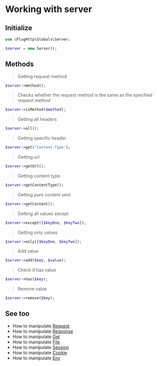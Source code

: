 # Working with server

## Initialize
```php
use \PlugHttp\Globals\Server;

$server = new Server();
```

## Methods

>  Getting request method
```php
$server->method();
```

> Checks whether the request method is the same as the specified request method
```php
$server->isMethod($method);
```

> Getting all headers
```php
$server->all();
```

> Getting specific header
```php
$server->get('Content-Type');
```

> Getting url
```php
$server->getUrl();
```

> Getting content type
```php
$server->getContentType();
```

> Getting pure content sent
```php
$server->getContent();
```

> Getting all values except
```php
$server->except([$keyOne, $keyTwo]);
```

> Getting only values
```php
$server->only([$keyOne, $keyTwo]);
```

> Add value
```php
$server->add($key, $value);
```

> Check if has value
```php
$server->has($key);
```

> Remove value
```php
$server->remove($key);
```

## See too
* How to manipulate [Request](request.md)
* How to manipulate [Response](response.md)
* How to manipulate [Get](get.md)
* How to manipulate [File](file.md)
* How to manipulate [Session](session.md)
* How to manipulate [Cookie](cookie.md)
* How to manipulate [Env](env.md)
